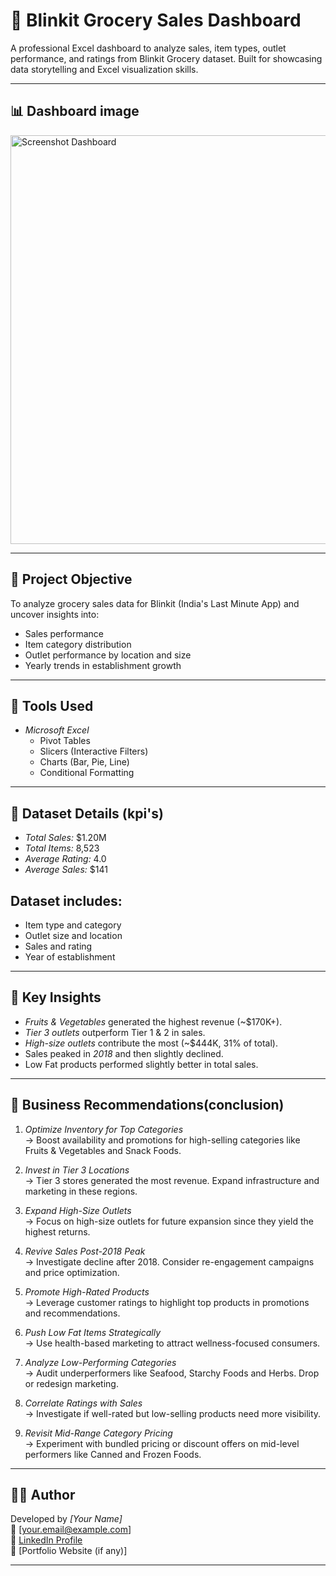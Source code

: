 # 🛒 Blinkit Grocery Sales Dashboard

A professional Excel dashboard to analyze sales, item types, outlet performance, and ratings from Blinkit Grocery dataset. Built for showcasing data storytelling and Excel visualization skills.

---

## 📊 Dashboard image

<img width="1722" height="654" alt="Screenshot Dashboard" src="https://github.com/user-attachments/assets/0b84a69b-456b-4a39-b95a-37ae9accc29e" />


---

## 🚀 Project Objective

To analyze grocery sales data for Blinkit (India's Last Minute App) and uncover insights into:
- Sales performance
- Item category distribution
- Outlet performance by location and size
- Yearly trends in establishment growth

---

## 🧰 Tools Used

- *Microsoft Excel*
  - Pivot Tables
  - Slicers (Interactive Filters)
  - Charts (Bar, Pie, Line)
  - Conditional Formatting

---

## 📁 Dataset Details (kpi's)

- *Total Sales:* $1.20M
- *Total Items:* 8,523
- *Average Rating:* 4.0
- *Average Sales:* $141

## Dataset includes:
- Item type and category
- Outlet size and location
- Sales and rating
- Year of establishment

---

## 📌 Key Insights

- *Fruits & Vegetables* generated the highest revenue (~$170K+).
- *Tier 3 outlets* outperform Tier 1 & 2 in sales.
- *High-size outlets* contribute the most (~$444K, 31% of total).
- Sales peaked in *2018* and then slightly declined.
- Low Fat products performed slightly better in total sales.

---

## 🧠 Business Recommendations(conclusion)

1. *Optimize Inventory for Top Categories*  
   → Boost availability and promotions for high-selling categories like Fruits & Vegetables and Snack Foods.

2. *Invest in Tier 3 Locations*  
   → Tier 3 stores generated the most revenue. Expand infrastructure and marketing in these regions.

3. *Expand High-Size Outlets*  
   → Focus on high-size outlets for future expansion since they yield the highest returns.

4. *Revive Sales Post-2018 Peak*  
   → Investigate decline after 2018. Consider re-engagement campaigns and price optimization.

5. *Promote High-Rated Products*  
   → Leverage customer ratings to highlight top products in promotions and recommendations.

6. *Push Low Fat Items Strategically*  
   → Use health-based marketing to attract wellness-focused consumers.

7. *Analyze Low-Performing Categories*  
   → Audit underperformers like Seafood, Starchy Foods and Herbs. Drop or redesign marketing.

8. *Correlate Ratings with Sales*  
   → Investigate if well-rated but low-selling products need more visibility.

9. *Revisit Mid-Range Category Pricing*  
   → Experiment with bundled pricing or discount offers on mid-level performers like Canned and Frozen Foods.

---

## 👨‍💻 Author

Developed by *[Your Name]*  
📧 [your.email@example.com]  
🔗 [LinkedIn Profile](https://www.linkedin.com/in/yourname)  
🔗 [Portfolio Website (if any)]  

---



